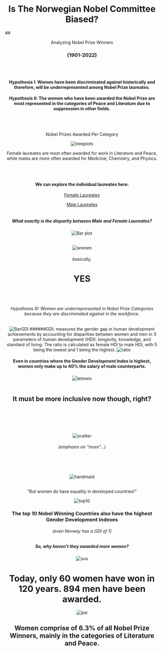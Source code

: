 # <div align="center"> Is The Norwegian Nobel Committee Biased? 
##<div align="center">  Analyzing Nobel Prize Winners 
### <div align="center"> (1901-2022)
<br/><br/>
#### Hypothesis I: Women have been discriminated against historically and therefore, will be underrepresented among Nobel Prize laureates. 
#### Hypothesis II: The women who have been awarded the Nobel Prize are most represented in the categories of Peace and Literature due to suppression in other fields. 
<br/><br/>
<div align="center"> Nobel Prizes Awarded Per Category

![treeplots](./images/MvsFLaureateCategories.png)
<div align="center"> Female laureates are most often awarded for work in Literature and Peace, while males are more often awarded for Medicine, Chemistry, and Physics. 

<br/><br/>

#### We can explore the individual laureates here: 
[Female Laureates](./images/FemaleLaureates.html)
<br/>

[Male Laureates](./images/MaleLaureates.html)
<br/><br/> 

##### What exactly is the disparity between Male and Female Laureates? 

![Bar plot](./images/Barplot.png)
<br/><br/>

![women](./images/women.gif)

###### basically, 
# YES
<br/><br/>

###### Hypothesis III: Women are underrepresented in Nobel Prize Categories because they are discriminated against in the workforce. 

![BarGDI](./images/BarplotGDI.png)
######GDI: measures the gender gap in human development achievements by accounting for disparities between women and men in 3 parameters of human development (HDI): longevity, knowledge, and standard of living. The ratio is calculated as female HDI to male HDI, with 5 being the lowest and 1 being the highest. 
![ratio](./images/FMRatio.png)
#### Even in countries where the Gender Development Index is highest, women only make up to 40% the salary of male counterparts. 
##### 

![letmein](./images/letmein.gif)
<br/><br/>

## It must be more inclusive now though, right? 
<br/><br/>
<br/><br/>

![scatter](./images/NobelPrizesYears.png)

###### (emphasis on "more"...)
<br/><br/>

![handmaid](./images/handmaid.gif)
<br/><br/>

"But women do have equality in developed countries!"

![top10](./images/top10.png)
### The top 10 Nobel Winning Countries also have the highest Gender Development Indexes
###### (even Norway has a GDI of 1)
##### So, why haven't they awarded more women?

![sus](./images/suspicious.gif)

# Today, only 60 women have won in 120 years. 894 men have been awarded. 

![pie](./images/piee.png)
## Women comprise of 6.3% of all Nobel Prize Winners, mainly in the categories of Literature and Peace. 

